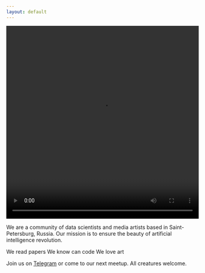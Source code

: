 ```yaml
---
layout: default
---
```


<video autoplay="autoplay" loop="loop" width="512" height="512">
  <source src="/assets/images/4a460.mp4" type="video/mp4">
</video>

We are a community of data scientists and media artists
based in Saint-Petersburg, Russia. 
Our mission is to ensure the beauty of artificial intelligence revolution. 

We read papers
We know can code 
We love art

Join us on [Telegram](https://t.me/mlart_chat)
or come to our next meetup. 
All creatures welcome. 

